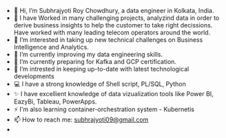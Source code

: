 - 👋 Hi, I’m Subhrajyoti Roy Chowdhury, a data engineer in Kolkata, India.
- 🌱 I have Worked in many challenging projects, analyzind data in order to derive business insights to help the customer to take right decissions. Have worked with many leading telecom operators around the world.
- 👀 I’m interested in taking up new technical challenges on Business Intelligence and Analytics.
- 🌱 I’m currently improving my data engineering skills.
- 🌱 I’m currently preparing for Kafka and GCP certification.
- 💞️ I’m intrested in keeping up-to-date with latest technological developments
- 💻 I have a strong knowledge of Shell script, PL/SQL, Python
- ✨ I have excellient knowledge of data vizualization tools like Power BI, EazyBi, Tableau, PowerApps.
- ⚡ I'm also learning container-orchestration system - Kubernetis
- 📫 How to reach me: subhrajyoti09@gmail.com
- 

<!---
subhrajyoti-git/subhrajyoti-git is a ✨ special ✨ repository because its `README.md` (this file) appears on your GitHub profile.
You can click the Preview link to take a look at your changes.
--->
